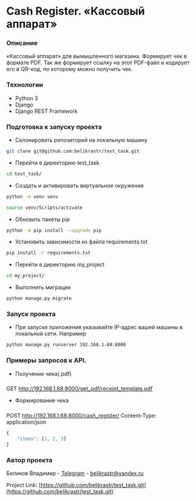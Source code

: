 # Cash Register. «Кассовый аппарат»
### Описание
«Кассовый аппарат» для вымышленного магазина. Формирует чек в формате PDF. Так же формирует ссылку на этот PDF-файл и кодирует его в QR-код, по которому можно получить чек.

### Технологии
- Python 3 
- Django 
- Django REST Framework

### Подготовка к запуску проекта
- Склонировать репозиторий на локальную машину
```bash
git clone git@github.com:belikrastr/test_task.git
```
- Перейти в директорию test_task
```bash
cd test_task/
```
- Cоздать и активировать виртуальное окружение
```bash
python -m venv venv
```
```bash
source venv/Scripts/activate
```
- Обновить пакеты pip
```bash
python -m pip install --upgrade pip
```
- Установить зависимости из файла requirements.txt
```bash
pip install -r requirements.txt
```
- Перейти в директорию my_project
```bash
cd my_project/
```
- Выполнить миграции
```bash
python manage.py migrate
```


### Запуск проекта 
- При запуске приложения указывайте IP-адрес вашей машины в локальной сети. Например
```bash
python manage.py runserver 192.168.1.68:8000
```

### Примеры запросов к API.
- Получение чека(.pdf)
###
GET http://192.168.1.68:8000/get_pdf/receipt_template.pdf


- Формирование чека
###
POST http://192.168.1.68:8000/cash_register/
Content-Type: application/json
```js
{
	"items": [1, 2, 3]
}
```

### Автор проекта
Беликов Владимир - [Telegram](https://t.me/belikrastr) - belikrastr@yandex.ru

Project Link: [https://github.com/belikrastr/test_task.git](https://github.com/belikrastr/test_task.git)
